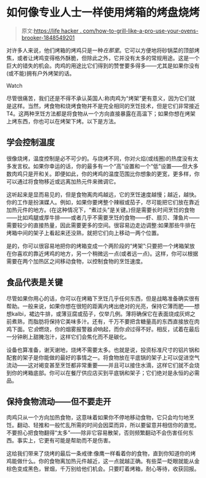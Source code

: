 # 如何像专业人士一样使用烤箱的烤盘烧烤

> 原文:[https://life hacker . com/how-to-grill-like-a-pro-use-your-ovens-brooker-1848549201](https://lifehacker.com/how-to-grill-like-a-pro-using-your-ovens-broiler-1848549201)

对许多人来说，他们烤箱的烤鸡只是一种*在那里*。它可以方便地将砂锅菜的顶部烤焦，或者让烤鸡变得格外酥脆，但除此之外，它并没有太多的常规用途。这是一个巨大的错失的机会。肉鸡的用途比它们得到的赞誉要多得多——尤其是如果你没有(或不能)拥有户外烤架的话。

Watch

尽管很痛苦，我们还是不得不承认英国人:称肉鸡为“烤架”更有意义，因为它们就是这样。当然，烤食物和烧烤食物并不是完全相同的烹饪技术，但是它们非常接近T4。这两种烹饪方法都是将食物从一个方向直接暴露在高温下；如果你想在烤架上烤东西，你也可以在烤架下烤。以下是方法。

## 学会控制温度

很像烧烤，温度控制是必不可少的。与烧烤不同，你对火焰(或线圈)的热度没有太多发言权。如果你幸运的话，你的最多有一个“高”设置和一个“低”设置——但大多数肉鸡只是开和关。即便如此，你的烤鸡的温度范围比你想象的更宽，更多样，你可以通过将食物移近或远离加热元件来微调它。

这听起来是显而易见的，但是食物离肉鸡越远，它的烹饪速度越慢；越近，越快。你的工作是扮演媒人。例如，如果你要烤整个辣椒或茄子，尽可能把它们放在靠近加热元件的地方。(在这种情况下，“煮过头”是关键。)但是需要长时间烹饪的食物——比如鸡腿或厚牛排——或者几乎不需要烹饪的食物——虾、扇贝、薄鱼片——需要较少的直接热量，因此需要更多的空间。很容易边走边调整:如果那些牛排在烤箱中间的架子上看起来还没熟，就把它们向上移动一两个位置。

是的，你可以很容易地把你的烤箱变成一个两阶段的“烤架”:只要把一个烤箱架放在你喜欢的靠近烤鸡的地方，另一个稍微远一点(或者远一点)。这样，你可以根据需要在两个加热区之间移动食物，以控制食物的烹饪速度。

## 食品代表是关键

尽管如果你用心的话，你可以在烤箱下烹饪几乎任何东西，但是战略准备确实很有帮助。一般来说，如果你想在很短的距离内烤出绝对的光亮，保持它薄而肥——想想kalbi，裙边牛排，或薄豆腐或茄子，仅举几例。薄将确保它在表面烧成灰烬之前煮熟，而脂肪将保持它美味多汁。还有，千万不要把含糖量高的东西直接放在肉鸡下面。它*会*燃烧，你的烟雾报警器*会*响起，而你*会*过得不好。相反，试着在最后一分钟刷上甜腌泡汁，这样它们会焦化而不是碳化。

设备也算准备，谢天谢地，烧烤不需要太多。也就是说，投资标准尺寸的铝片锅和配套的架子是你能做的最好的事情之一。将食物放在平底锅的架子上可以促进空气流动——这对褐变甚至烹饪都非常重要——并且可以接住水滴，这样它们就不会烧到你的烤箱底部。你可以在餐厅供应店买到平底锅和架子；它们绝对是永恒的必需品。

## 保持食物流动——但不要走开

肉鸡只从一个方向加热食物，这意味着如果你不停地移动食物，它只会均匀地烹饪。翻动、轻推和一般忙乱所需的时间会因菜而异，所以要留意并相信你的直觉。不要担心把食物翻得“太多”——除非它容易散架，否则频繁翻动不会伤害任何东西。事实上，它更有可能是帮助而不是伤害。

这给我们带来了烧烤的最后一条戒律:像鹰一样看着你的食物，直到你知道你的烤鸡能做什么。你的食物离加热元件越近，这一点就越正确。有些菜一眨眼就能从金棕色变成黑色，冒烟，千万别给他们机会。只要盯着烤箱，耐心等待，收获回报。